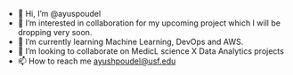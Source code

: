 - 👋 Hi, I’m @ayuspoudel
- 👀 I’m interested in collaboration for my upcoming project which I will be dropping very soon.
- 🌱 I’m currently learning Machine Learning, DevOps and AWS.
- 💞️ I’m looking to collaborate on MedicL science X Data Analytics projects
- 📫 How to reach me ayushpoudel@usf.edu

<!---
ayuspoudel/ayuspoudel is a ✨ special ✨ repository because its `README.md` (this file) appears on your GitHub profile.
You can click the Preview link to take a look at your changes.
--->
